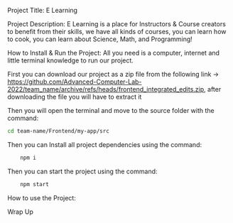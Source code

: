  Project Title:
  E Learning
  
  
 Project Description:
  E Learning is a place for Instructors & Course creators to benefit from their skills, we have all kinds of courses, you can learn how to cook, you can learn about Science, Math, and Programming!
  
  
 How to Install & Run the Project:
  All you need is a computer, internet and little terminal knowledge to run our project.
  
 First you can download our project as a zip file from the following link -> 
 https://github.com/Advanced-Computer-Lab-2022/team_name/archive/refs/heads/frontend_integrated_edits.zip,
  after downloading the file you will have to extract it
 
Then you will open the terminal and move to the source folder with the command:
```bash
cd team-name/Frontend/my-app/src
```
  
Then you can Install all project dependencies using the command:
```bash
 	npm i
```
	
Then you can start the project using the command:
```bash
	npm start
```
  
 
How to use the Project:
	 
 
 Wrap Up
